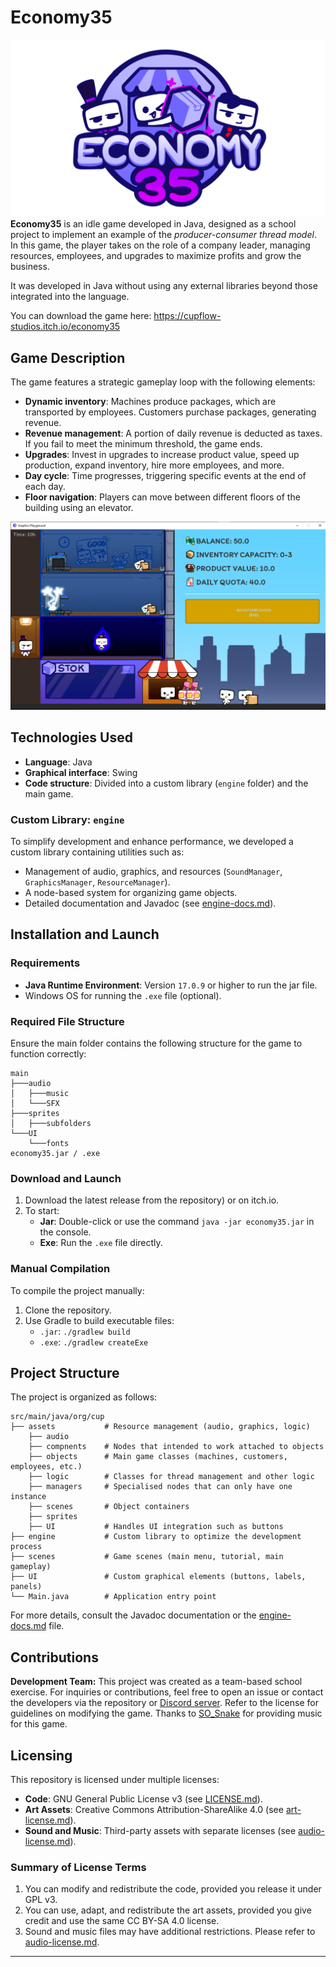 # Economy35
![Banner](./github/banner.png)
**Economy35** is an idle game developed in Java, designed as a school project to implement an example of the *producer-consumer thread model*. In this game, the player takes on the role of a company leader, managing resources, employees, and upgrades to maximize profits and grow the business.

It was developed in Java without using any external libraries beyond those integrated into the language.

You can download the game here: https://cupflow-studios.itch.io/economy35

## Game Description

The game features a strategic gameplay loop with the following elements:

- **Dynamic inventory**: Machines produce packages, which are transported by employees. Customers purchase packages, generating revenue.
- **Revenue management**: A portion of daily revenue is deducted as taxes. If you fail to meet the minimum threshold, the game ends.
- **Upgrades**: Invest in upgrades to increase product value, speed up production, expand inventory, hire more employees, and more.
- **Day cycle**: Time progresses, triggering specific events at the end of each day.
- **Floor navigation**: Players can move between different floors of the building using an elevator.

![Example](./github/example-1.png)

## Technologies Used

- **Language**: Java
- **Graphical interface**: Swing
- **Code structure**: Divided into a custom library (`engine` folder) and the main game.

### Custom Library: `engine`

To simplify development and enhance performance, we developed a custom library containing utilities such as:

- Management of audio, graphics, and resources (`SoundManager`, `GraphicsManager`, `ResourceManager`).
- A node-based system for organizing game objects.
- Detailed documentation and Javadoc (see [engine-docs.md](./engine-docs.md)).

## Installation and Launch

### Requirements

- **Java Runtime Environment**: Version `17.0.9` or higher to run the jar file.
- Windows OS for running the `.exe` file (optional).

### Required File Structure

Ensure the main folder contains the following structure for the game to function correctly:

```
main
├───audio
│   ├───music
│   └───SFX
├───sprites
│   ├───subfolders
└───UI
    └───fonts
economy35.jar / .exe

```

### Download and Launch

1. Download the latest release from the repository) or on itch.io.
2. To start:
    - **Jar**: Double-click or use the command `java -jar economy35.jar` in the console.
    - **Exe**: Run the `.exe` file directly.

### Manual Compilation

To compile the project manually:

1. Clone the repository.
2. Use Gradle to build executable files:
    - `.jar`: `./gradlew build`
    - `.exe`: `./gradlew createExe`

## Project Structure

The project is organized as follows:

```
src/main/java/org/cup
├── assets           # Resource management (audio, graphics, logic)
    ├── audio        
    ├── compnents    # Nodes that intended to work attached to objects
    ├── objects      # Main game classes (machines, customers, employees, etc.)
    ├── logic        # Classes for thread management and other logic
    ├── managers     # Specialised nodes that can only have one instance
    ├── scenes       # Object containers
    ├── sprites      
    ├── UI           # Handles UI integration such as buttons
├── engine           # Custom library to optimize the development process
├── scenes           # Game scenes (main menu, tutorial, main gameplay)
├── UI               # Custom graphical elements (buttons, labels, panels)
└── Main.java        # Application entry point

```

For more details, consult the Javadoc documentation or the [engine-docs.md](./engine-docs.md) file.

## Contributions

**Development Team:** This project was created as a team-based school exercise. For inquiries or contributions, feel free to open an issue or contact the developers via the repository or [Discord server](https://discord.gg/y65xHCFWE8). Refer to the license for guidelines on modifying the game. Thanks to [SO_Snake](https://www.youtube.com/@SO_Snake) for providing music for this game.

## Licensing

This repository is licensed under multiple licenses:
- **Code**: GNU General Public License v3 (see [LICENSE.md](LICENSE.md)).
- **Art Assets**: Creative Commons Attribution-ShareAlike 4.0 (see [art-license.md](src\main\java\org\cup\assets\sprites\art-license.md)).
- **Sound and Music**: Third-party assets with separate licenses (see [audio-license.md](src\main\java\org\cup\assets\audio\audio-license.md)).

### Summary of License Terms
1. You can modify and redistribute the code, provided you release it under GPL v3.
2. You can use, adapt, and redistribute the art assets, provided you give credit and use the same CC BY-SA 4.0 license.
3. Sound and music files may have additional restrictions. Please refer to [audio-license.md](src\main\java\org\cup\assets\audio\audio-license.md).
---